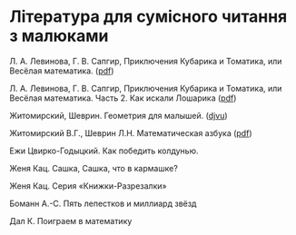 # Література для сумісного читання з малюками

Л. А. Левинова, Г. В. Сапгир, Приключения Кубарика и Томатика, или Весёлая математика. \([pdf](http://philipok4.narod.ru/Tuser7/Kubarik1.pdf)\)

Л. А. Левинова, Г. В. Сапгир, Приключения Кубарика и Томатика, или Весёлая математика. Часть 2. Как искали Лошарика \([pdf](http://philipok4.narod.ru/Tuser7/Kubarik2.pdf)\)

Житомирский, Шеврин. Геометрия для малышей. \([djvu](https://sheba.spb.ru/s/knigi/zhitomir-geometriya.djvu)\)

Житомирский В.Г., Шеврин Л.Н. Математическая азбука \([pdf](https://sheba.spb.ru/za/matemat-azbuka-1980.pdf)\)

Ежи Цвирко-Годыцкий. Как победить колдунью. 

Женя Кац. Сашка, Сашка, что в кармашке? 

Женя Кац. Серия «Книжки-Разрезалки» 

Боманн А.-С. Пять лепестков и миллиард звёзд 

Дал К. Поиграем в математику

